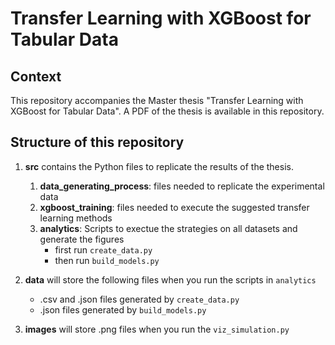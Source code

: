 # Transfer Learning with XGBoost for Tabular Data

## Context

This repository accompanies the Master thesis "Transfer Learning with XGBoost for Tabular Data".
A PDF of the thesis is available in this repository.

## Structure of this repository

1. **src** contains the Python files to replicate the results of the thesis.
    1. **data_generating_process**: files needed to replicate the experimental data
    1. **xgboost_training**: files  needed to execute the suggested transfer learning methods
    1. **analytics**: Scripts to exectue the strategies on all datasets and generate the figures 
        - first run ```create_data.py```
        - then run ```build_models.py```

2. **data** will store the following files when you run the scripts in ```analytics```
    - .csv and .json files generated by ```create_data.py```
    - .json files generated by ```build_models.py```

3. **images** will store .png files when you run the ```viz_simulation.py```






